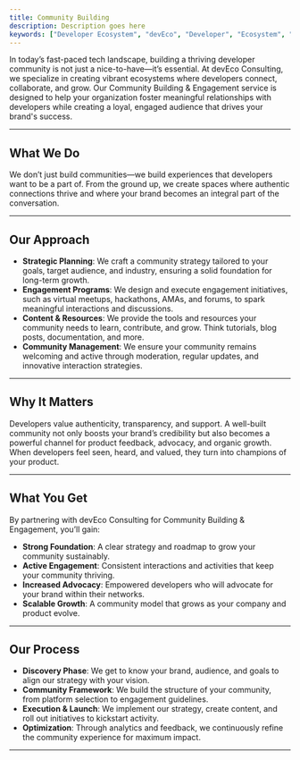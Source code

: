 ```yaml
---
title: Community Building
description: Description goes here
keywords: ["Developer Ecosystem", "devEco", "Developer", "Ecosystem", "Community", "Technical Community"]
---
```


In today’s fast-paced tech landscape, building a thriving developer community is not just a nice-to-have—it’s essential. At devEco Consulting, we specialize in creating vibrant ecosystems where developers connect, collaborate, and grow. Our Community Building & Engagement service is designed to help your organization foster meaningful relationships with developers while creating a loyal, engaged audience that drives your brand's success.

---

## What We Do

We don’t just build communities—we build experiences that developers want to be a part of. From the ground up, we create spaces where authentic connections thrive and where your brand becomes an integral part of the conversation.

---

## Our Approach

- **Strategic Planning**: We craft a community strategy tailored to your goals, target audience, and industry, ensuring a solid foundation for long-term growth.
- **Engagement Programs**: We design and execute engagement initiatives, such as virtual meetups, hackathons, AMAs, and forums, to spark meaningful interactions and discussions.
- **Content & Resources**: We provide the tools and resources your community needs to learn, contribute, and grow. Think tutorials, blog posts, documentation, and more.
- **Community Management**: We ensure your community remains welcoming and active through moderation, regular updates, and innovative interaction strategies.

---

## Why It Matters

Developers value authenticity, transparency, and support. A well-built community not only boosts your brand’s credibility but also becomes a powerful channel for product feedback, advocacy, and organic growth. When developers feel seen, heard, and valued, they turn into champions of your product.

---

## What You Get

By partnering with devEco Consulting for Community Building & Engagement, you’ll gain:

- **Strong Foundation**: A clear strategy and roadmap to grow your community sustainably.
- **Active Engagement**: Consistent interactions and activities that keep your community thriving.
- **Increased Advocacy**: Empowered developers who will advocate for your brand within their networks.
- **Scalable Growth**: A community model that grows as your company and product evolve.

---

## Our Process

- **Discovery Phase**: We get to know your brand, audience, and goals to align our strategy with your vision.
- **Community Framework**: We build the structure of your community, from platform selection to engagement guidelines.
- **Execution & Launch**: We implement our strategy, create content, and roll out initiatives to kickstart activity.
- **Optimization**: Through analytics and feedback, we continuously refine the community experience for maximum impact.

---
